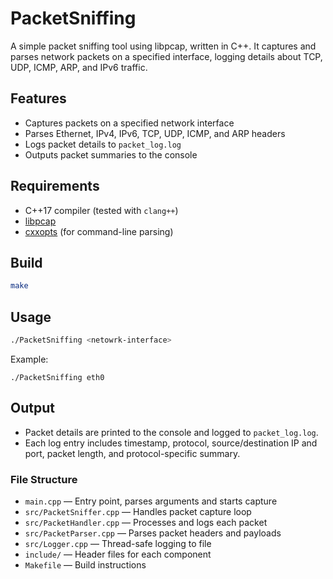 # PacketSniffing

A simple packet sniffing tool using libpcap, written in C++. It captures and parses network packets on a specified interface, logging details about TCP, UDP, ICMP, ARP, and IPv6 traffic.

## Features

-   Captures packets on a specified network interface
-   Parses Ethernet, IPv4, IPv6, TCP, UDP, ICMP, and ARP headers
-   Logs packet details to `packet_log.log`
-   Outputs packet summaries to the console

## Requirements

-   C++17 compiler (tested with `clang++`)
-   [libpcap](https://www.tcpdump.org/)
-   [cxxopts](https://github.com/jarro2783/cxxopts) (for command-line parsing)

## Build

```sh
make
```

## Usage

```sh
./PacketSniffing <netowrk-interface>
```

Example:

```
./PacketSniffing eth0
```

## Output

-   Packet details are printed to the console and logged to `packet_log.log`.
-   Each log entry includes timestamp, protocol, source/destination IP and port, packet length, and protocol-specific summary.

### File Structure

-   `main.cpp` — Entry point, parses arguments and starts capture
-   `src/PacketSniffer.cpp` — Handles packet capture loop
-   `src/PacketHandler.cpp` — Processes and logs each packet
-   `src/PacketParser.cpp` — Parses packet headers and payloads
-   `src/Logger.cpp` — Thread-safe logging to file
-   `include/` — Header files for each component
-   `Makefile` — Build instructions
